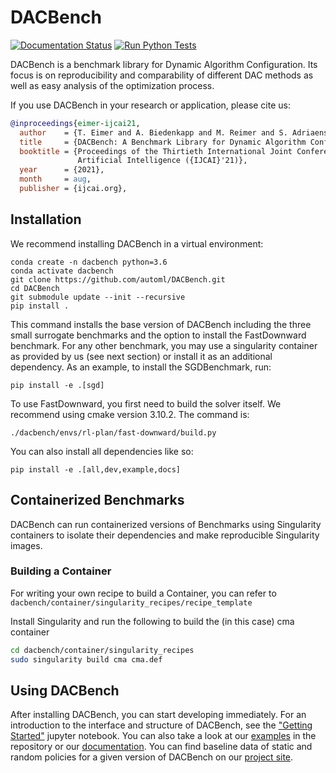 
# DACBench
[![Documentation Status](https://readthedocs.org/projects/dacbench/badge/?version=latest)](https://dacbench.readthedocs.io/en/latest/?badge=latest)
[![Run Python Tests](https://github.com/automl/DACBench/actions/workflows/run-python-tests.yml/badge.svg)](https://github.com/automl/DACBench/actions/workflows/run-python-tests.yml)

DACBench is a benchmark library for Dynamic Algorithm Configuration.
Its focus is on reproducibility and comparability of different DAC methods as well as easy analysis of the optimization process.

If you use DACBench in your research or application, please cite us:

```bibtex
@inproceedings{eimer-ijcai21,
  author    = {T. Eimer and A. Biedenkapp and M. Reimer and S. Adriaensen and F. Hutter and M. Lindauer},
  title     = {DACBench: A Benchmark Library for Dynamic Algorithm Configuration},
  booktitle = {Proceedings of the Thirtieth International Joint Conference on
               Artificial Intelligence ({IJCAI}'21)},
  year      = {2021},
  month     = aug,
  publisher = {ijcai.org},
```

## Installation
We recommend installing DACBench in a virtual environment:

```
conda create -n dacbench python=3.6
conda activate dacbench
git clone https://github.com/automl/DACBench.git
cd DACBench
git submodule update --init --recursive
pip install .
```
This command installs the base version of DACBench including the three small surrogate benchmarks and the option to install the FastDownward benchmark.
For any other benchmark, you may use a singularity container as provided by us (see next section) or install it as an additional dependency. As an example, 
to install the SGDBenchmark, run:

```
pip install -e .[sgd]
```

To use FastDownward, you first need to build the solver itself. We recommend using
cmake version 3.10.2. The command is:
```
./dacbench/envs/rl-plan/fast-downward/build.py
```

You can also install all dependencies like so:
```
pip install -e .[all,dev,example,docs]
```

## Containerized Benchmarks

DACBench can run containerized versions of Benchmarks using Singularity containers to isolate their dependencies and make reproducible Singularity images. 


### Building a Container

For writing your own recipe to build a Container, you can refer to `dacbench/container/singularity_recipes/recipe_template`  

Install Singularity and run the following to build the (in this case) cma container

```bash
cd dacbench/container/singularity_recipes
sudo singularity build cma cma.def
```

## Using DACBench
After installing DACBench, you can start developing immediately. 
For an introduction to the interface and structure of DACBench, see the ["Getting Started"](https://github.com/automl/DACBench/blob/main/Getting%20started.ipynb) jupyter notebook. 
You can also take a look at our [examples](https://github.com/automl/DACBench/tree/main/examples) in the repository or our [documentation](https://dacbench.readthedocs.io/). 
You can find baseline data of static and random policies for a given version of DACBench on our [project site](https://www.tnt.uni-hannover.de/en/datasets/dacbench/).
